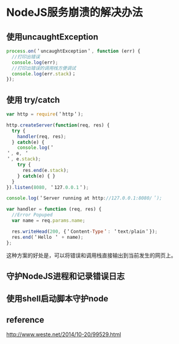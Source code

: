 # NodeJS服务崩溃的解决办法

## 使用uncaughtException

```js
process.on(＇uncaughtException＇, function (err) {
  //打印出错误
  console.log(err);
  //打印出错误的调用栈方便调试
  console.log(err.stack)；
});
```

## 使用 try/catch

```js
var http = require(＇http＇);

http.createServer(function(req, res) {
  try {
    handler(req, res);
  } catch(e) {
    console.log(＇
＇, e, ＇
＇, e.stack);
    try {
      res.end(e.stack);
    } catch(e) { }
  }
}).listen(8080, ＇127.0.0.1＇);

console.log(＇Server running at http://127.0.0.1:8080/＇);

var handler = function (req, res) {
  //Error Popuped
  var name = req.params.name;

  res.writeHead(200, {＇Content-Type＇: ＇text/plain＇});
  res.end(＇Hello ＇ + name);
};
```

这种方案的好处是，可以将错误和调用栈直接输出到当前发生的网页上。

## 守护NodeJS进程和记录错误日志

## 使用shell启动脚本守护node

## reference

<http://www.weste.net/2014/10-20/99529.html>

